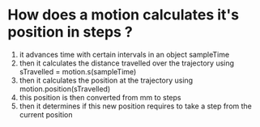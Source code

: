 # How does a motion calculates it's position in steps ?

1. it advances time with certain intervals in an object sampleTime
2. then it calculates the distance travelled over the trajectory using sTravelled = motion.s(sampleTime)
3. then it calculates the position at the trajectory using motion.position(sTravelled)
4. this position is then converted from mm to steps
5. then it determines if this new position requires to take a step from the current position


